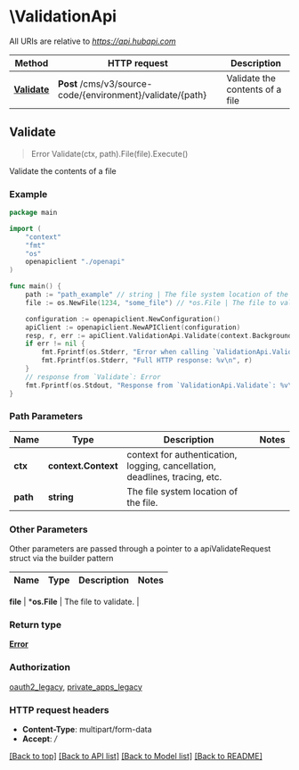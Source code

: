 # \ValidationApi

All URIs are relative to *https://api.hubapi.com*

Method | HTTP request | Description
------------- | ------------- | -------------
[**Validate**](ValidationApi.md#Validate) | **Post** /cms/v3/source-code/{environment}/validate/{path} | Validate the contents of a file



## Validate

> Error Validate(ctx, path).File(file).Execute()

Validate the contents of a file



### Example

```go
package main

import (
    "context"
    "fmt"
    "os"
    openapiclient "./openapi"
)

func main() {
    path := "path_example" // string | The file system location of the file.
    file := os.NewFile(1234, "some_file") // *os.File | The file to validate. (optional)

    configuration := openapiclient.NewConfiguration()
    apiClient := openapiclient.NewAPIClient(configuration)
    resp, r, err := apiClient.ValidationApi.Validate(context.Background(), path).File(file).Execute()
    if err != nil {
        fmt.Fprintf(os.Stderr, "Error when calling `ValidationApi.Validate``: %v\n", err)
        fmt.Fprintf(os.Stderr, "Full HTTP response: %v\n", r)
    }
    // response from `Validate`: Error
    fmt.Fprintf(os.Stdout, "Response from `ValidationApi.Validate`: %v\n", resp)
}
```

### Path Parameters


Name | Type | Description  | Notes
------------- | ------------- | ------------- | -------------
**ctx** | **context.Context** | context for authentication, logging, cancellation, deadlines, tracing, etc.
**path** | **string** | The file system location of the file. | 

### Other Parameters

Other parameters are passed through a pointer to a apiValidateRequest struct via the builder pattern


Name | Type | Description  | Notes
------------- | ------------- | ------------- | -------------

 **file** | ***os.File** | The file to validate. | 

### Return type

[**Error**](Error.md)

### Authorization

[oauth2_legacy](../README.md#oauth2_legacy), [private_apps_legacy](../README.md#private_apps_legacy)

### HTTP request headers

- **Content-Type**: multipart/form-data
- **Accept**: */*

[[Back to top]](#) [[Back to API list]](../README.md#documentation-for-api-endpoints)
[[Back to Model list]](../README.md#documentation-for-models)
[[Back to README]](../README.md)

